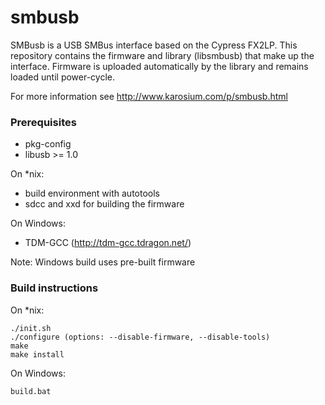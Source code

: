 # smbusb

SMBusb is a USB SMBus interface based on the Cypress FX2LP.
This repository contains the firmware and library (libsmbusb) that make up the interface. 
Firmware is uploaded automatically by the library and remains loaded until power-cycle.

For more information see http://www.karosium.com/p/smbusb.html

### Prerequisites

 * pkg-config
 * libusb >= 1.0

On *nix:
 * build environment with autotools
 * sdcc and xxd for building the firmware
 
On Windows:
 * TDM-GCC (http://tdm-gcc.tdragon.net/) 
 
 Note: Windows build uses pre-built firmware

### Build instructions

On *nix:
``` 
./init.sh
./configure (options: --disable-firmware, --disable-tools)
make
make install
```

On Windows:
``` 
build.bat
```
